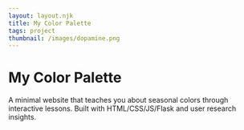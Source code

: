 ```yaml
---
layout: layout.njk
title: My Color Palette
tags: project
thumbnail: /images/dopamine.png
---
```


# My Color Palette

A minimal website that teaches you about seasonal colors through interactive lessons. Built with HTML/CSS/JS/Flask and user research insights.
